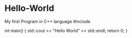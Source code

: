 # Hello-World
My first Program in C++ language
#include <iostream>

int main() {
	std::cout << "Hello World" << std::endl;
	return 0;
}
